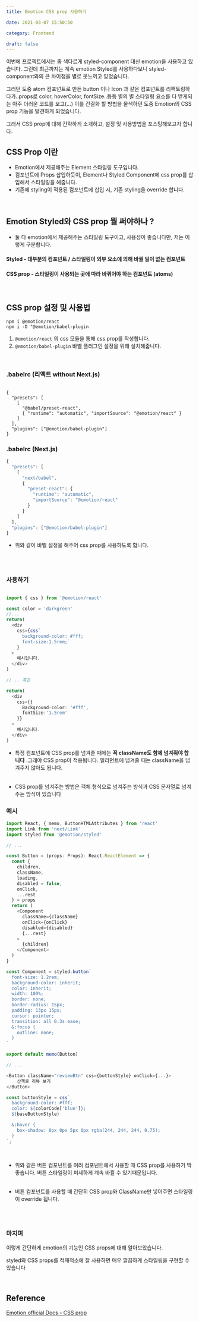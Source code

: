 ```yaml
---
title: Emotion CSS prop 사용하기

date: 2021-03-07 15:50:50

category: Frontend

draft: false
---
```


이번에 프로젝트에서는 좀 색다르게 styled-component 대신 emotion을 사용하고 있습니다. 그런데 최근까지는 계속 emotion Styled를 사용하다보니 styled-component와의 큰 차이점을 별로 못느끼고 있었습니다. <br/>

그러던 도중 atom 컴포넌트로 만든 button 이나 Icon 과 같은 컴포넌트를 리팩토링하다가..props로 color, hoverColor, fontSize..등등 별의 별 스타일링 요소를 다 받게되는 아주 더러운 코드를 보고(...) 이를 간결화 할 방법을 물색하던 도중 Emotion의 CSS prop 기능을 발견하게 되었습니다. <br/>

그래서 CSS prop에 대해 간략하게 소개하고, 설정 및 사용방법을 포스팅해보고자 합니다. <br/>

## CSS Prop 이란

- Emotion에서 제공해주는 Element 스타일링 도구입니다.
- 컴포넌트에 Props 삽입하듯이, Element나 Styled Component에 css prop를 삽입해서 스타일링을 해줍니다.
- 기존에 styling이 적용된 컴포넌트에 삽입 시, 기존 styling을 override 합니다.

<br/>

## Emotion Styled와 CSS prop 뭘 써야하나 ?

- 둘 다 emotion에서 제공해주는 스타일링 도구이고, 사용성이 좋습니다만, 저는 이렇게 구분합니다. <br/>

#### Styled - 대부분의 컴포넌트 / 스타일링이 외부 요소에 의해 바뀔 일이 없는 컴포넌트

#### CSS prop - 스타일링이 사용되는 곳에 따라 바뀌어야 하는 컴포넌트 (atoms)

<br/>

## CSS prop 설정 및 사용법

```
npm i @emotion/react
npm i -D "@emotion/babel-plugin
```

1. `@emotion/react` 의 css 모듈을 통해 css prop를 작성합니다.
2. `@emotion/babel-plugin` 바벨 플러그인 설정을 위해 설치해줍니다.

<br/>

### .babelrc (리액트 without Next.js)

```javscript

{
  "presets": [
    [
      "@babel/preset-react",
      { "runtime": "automatic", "importSource": "@emotion/react" }
    ]
  ],
  "plugins": ["@emotion/babel-plugin"]
}

```

### .babelrc (Next.js)

```javascript
{
  "presets": [
    [
      "next/babel",
      {
        "preset-react": {
          "runtime": "automatic",
          "importSource": "@emotion/react"
        }
      }
    ]
  ],
  "plugins": ["@emotion/babel-plugin"]
}

```

- 위와 같이 바벨 설정을 해주어 css prop를 사용하도록 합니다.

<br/>

<br/>

### 사용하기

```typescript

import { css } from '@emotion/react'

const color = 'darkgreen'
//...
return(
  <div
    css={css`
      background-color: #fff;
	  font-size:1.5rem;`
    }
  >
    예시입니다.
  </div>
)

// .. 혹은

return(
  <div
    css={{
      Background-color: '#fff',
      fontSize:'1.5rem'
    }}
  >
    예시입니다.
  </div>
)
```

- 특정 컴포넌트에 CSS prop를 넘겨줄 때에는 **꼭 className도 함께 넘겨줘야 합니다** .그래야 CSS prop이 적용됩니다. 엘리먼트에 넘겨줄 때는 className을 넘겨주지 않아도 됩니다.
  <br/>
  <br/>

- CSS prop를 넘겨주는 방법은 객체 형식으로 넘겨주는 방식과 CSS 문자열로 넘겨주는 방식이 있습니다

### 예시

```typescript
import React, { memo, ButtonHTMLAttributes } from 'react'
import Link from 'next/Link'
import styled from '@emotion/styled'

// ...

const Button = (props: Props): React.ReactElement => {
  const {
    children,
    className,
    loading,
    disabled = false,
    onClick,
    ...rest
  } = props
  return (
    <Component
      className={className}
      onClick={onClick}
      disabled={disabled}
      {...rest}
    >
      {children}
    </Component>
  )
}

const Component = styled.button`
  font-size: 1.2rem;
  background-color: inherit;
  color: inherit;
  width: 100%;
  border: none;
  border-radius: 15px;
  padding: 13px 15px;
  cursor: pointer;
  transition: all 0.3s ease;
  &:focus {
    outline: none;
  }
`

export default memo(Button)
```

```typescript
// ...

<Button className="reviewBtn" css={buttonStyle} onClick={...}>
    산책로 리뷰 보기
</Button>

const buttonStyle = css`
  background-color: #fff;
  color: ${colorCode['blue']};
  ${baseButtonStyle}

  &:hover {
    box-shadow: 0px 0px 5px 0px rgba(244, 244, 244, 0.75);
  }
`;
```

<br/>

- 위와 같은 버튼 컴포넌트를 여러 컴포넌트에서 사용할 때 CSS prop를 사용하기 딱 좋습니다. 버튼 스타일링이 미세하게 계속 바뀔 수 있기때문입니다.
  <br/>
  <br/>

- 버튼 컴포넌트를 사용할 때 간단히 CSS prop와 ClassName만 넣어주면 스타일링이 override 됩니다.

<br/>

<br/>

### 마치며

이렇게 간단하게 emotion의 기능인 CSS props에 대해 알아보았습니다. <br/>

styled와 CSS props를 적재적소에 잘 사용하면 매우 깔끔하게 스타일링을 구현할 수 있습니다

<br/>

## Reference

[Emotion official Docs - CSS prop](https://emotion.sh/docs/css-prop)

